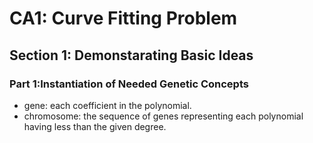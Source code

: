 # CA1: Curve Fitting Problem

## Section 1: Demonstarating Basic Ideas

### Part 1:Instantiation of Needed Genetic Concepts

- gene: each coefficient in the polynomial.
- chromosome: the sequence of genes representing each polynomial having less than the given degree.
